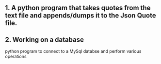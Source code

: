 ## 1. A python program that takes quotes from the text file and appends/dumps it to the Json Quote file.
## 2. Working on a database

python program to connect to a MySql databse and perform various operations


